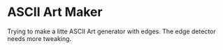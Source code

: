 # ASCII Art Maker

Trying to make a litte ASCII Art generator with edges.
The edge detector needs more tweaking.
